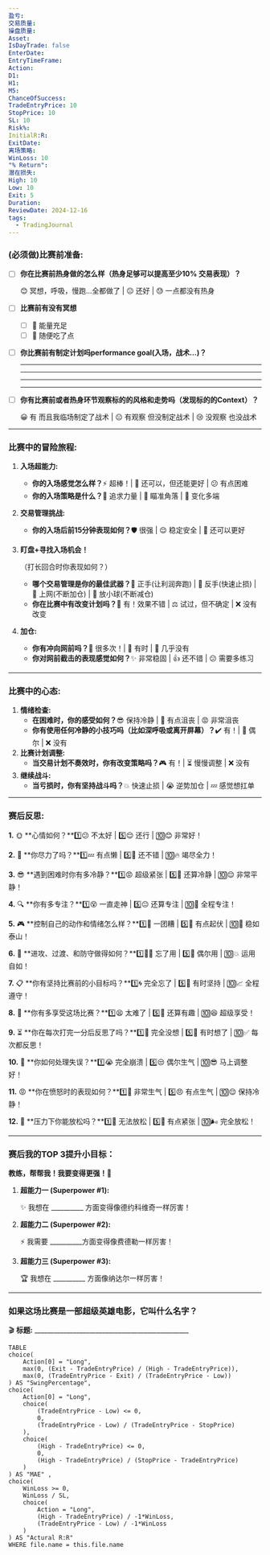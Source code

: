 ```yaml
---
盈亏: 
交易质量: 
操盘质量: 
Asset: 
IsDayTrade: false
EnterDate: 
EntryTimeFrame: 
Action: 
D1: 
H1: 
M5: 
ChanceOfSuccess: 
TradeEntryPrice: 10
StopPrice: 10
SL: 10
Risk%: 
InitialR:R: 
ExitDate: 
离场策略: 
WinLoss: 10
"% Return": 
潜在损失: 
High: 10
Low: 10
Exit: 5
Duration: 
ReviewDate: 2024-12-16
tags:
  - TradingJournal
---
```

### **(必须做)比赛前准备:**

- [ ] **你在比赛前热身做的怎么样（热身足够可以提高至少10% 交易表现）？**
    
    😊 冥想，呼吸，慢跑…全都做了 | 😐 还好 | 😓 一点都没有热身
    
- [ ] **比赛前有没有冥想**
    
    - [ ] 🥘 能量充足
    - [ ] 🦴 随便吃了点
- [ ] **你比赛前有制定计划吗performance goal(入场，战术…)？**
    
    - ---
        
    - ---
        
    - ---
        
    
    ---
    
- [ ] **你有比赛前或者热身环节观察标的的风格和走势吗（发现标的的Context）？**
    
    😀 有 而且我临场制定了战术 | 😐 有观察 但没制定战术 | 😢 没观察 也没战术
    

---

### **比赛中的冒险旅程:**

1. **入场超能力:**
    
    - **你的入场感觉怎么样？**⚡ 超棒！| 💪 还可以，但还能更好 | 😕 有点困难
    - **你的入场策略是什么？**🎯 追求力量 | 🎯 瞄准角落 | 🎯 变化多端
2. **交易管理挑战:**
    
    - **你的入场后前15分钟表现如何？**🛡️ 很强 | 😌 稳定安全 | 🤔 还可以更好
3. **盯盘+寻找入场机会！**
    
    （打长回合时你表现如何？）
    
    - **哪个交易管理是你的最佳武器？**🥇 正手(让利润奔跑) | 🥈 反手(快速止损) | 🏅 上网(不断加仓) | 🎯 放小球(不断减仓)
    - **你在比赛中有改变计划吗？**🔄 有！效果不错 | ⚖️ 试过，但不确定 | ❌ 没有改变
4. **加仓:**
    
    - **你有冲向网前吗？**🚀 很多次！| 🏃 有时 | 🐢 几乎没有
    - **你对网前截击的表现感觉如何？**✨ 非常稳固 | 👍 还不错 | 😕 需要多练习

---

### **比赛中的心态:**

1. **情绪检查:**
    - **在困难时，你的感受如何？**😎 保持冷静 | 🤔 有点沮丧 | 😡 非常沮丧
    - **你有使用任何冷静的小技巧吗（比如深呼吸或离开屏幕）？**✔️ 有！| 🔄 偶尔 | ❌ 没有
2. **比赛计划调整:**
    - **当交易计划不奏效时，你有改变策略吗？**🎮 有！| ⏳ 慢慢调整 | ❌ 没有
3. **继续战斗:**
    - **当亏损时，你有坚持战斗吗？**💥 快速止损 | 😭 逆势加仓 | 💤 感觉想扛单

---

### **赛后反思:**

**1.** 🌞 **心情如何？**1️⃣😕 不太好 | 5️⃣😌 还行 | 🔟😊 非常好！

**2.** 💪 **你尽力了吗？**1️⃣💤 有点懒 | 5️⃣🤔 还不错 | 🔟🔥 竭尽全力！

**3.** 😎 **遇到困难时你有多冷静？**1️⃣😡 超级紧张 | 5️⃣🤨 还算冷静 | 🔟😌 非常平静！

**4.** 🔍 **你有多专注？**1️⃣😵 一直走神 | 5️⃣😐 还算专注 | 🔟🧐 全程专注！

**5.** 🎮 **控制自己的动作和情绪怎么样？**1️⃣🎲 一团糟 | 5️⃣🎢 有点起伏 | 🔟🎯 稳如泰山！

**6.** 🎾 **进攻、过渡、和防守做得如何？**1️⃣🤷‍♂️ 忘了用 | 5️⃣🤔 偶尔用 | 🔟💥 运用自如！

**7.** 📋 **你有坚持比赛前的小目标吗？**1️⃣🌀 完全忘了 | 5️⃣🤔 有时坚持 | 🔟📈 全程遵守！

**8.** 🎉 **你有多享受这场比赛？**1️⃣😫 太难了 | 5️⃣🙂 还算有趣 | 🔟😆 超级享受！

**9.** ⏳ **你在每次打完一分后反思了吗？**1️⃣🚫 完全没想 | 5️⃣🤔 有时想了 | 🔟✅ 每次都反思！

**10.** 🚧 **你如何处理失误？**1️⃣😭 完全崩溃 | 5️⃣😒 偶尔生气 | 🔟😎 马上调整好！

**11.** 😡 **你在愤怒时的表现如何？**1️⃣🤯 非常生气 | 5️⃣😠 有点生气 | 🔟😌 保持冷静！

**12.** 🎈 **压力下你能放松吗？**1️⃣😤 无法放松 | 5️⃣😬 有点紧张 | 🔟🌬️ 完全放松！

---

### **赛后我的TOP 3提升小目标：**

**教练，帮帮我！我要变得更强！🏅**

1. **超能力一 (Superpower #1):**
    
    ✨ 我想在 __________ 方面变得像德约科维奇一样厉害！
    
2. **超能力二 (Superpower #2):**
    
    ⚡ 我需要 __________方面变得像费德勒一样厉害！
    
3. **超能力三 (Superpower #3):**
    
    🏆 我想在 __________ 方面像纳达尔一样厉害！
    

---

### **如果这场比赛是一部超级英雄电影，它叫什么名字？**
🎬 **标题:** ________________________________________________


```dataview
TABLE 
choice(
    Action[0] = "Long", 
    max(0, (Exit - TradeEntryPrice) / (High - TradeEntryPrice)), 
    max(0, (TradeEntryPrice - Exit) / (TradeEntryPrice - Low))
) AS "SwingPercentage",
choice(
    Action[0] = "Long",
    choice(
        (TradeEntryPrice - Low) <= 0,
        0,
        (TradeEntryPrice - Low) / (TradeEntryPrice - StopPrice)
    ),
    choice(
        (High - TradeEntryPrice) <= 0,
        0,
        (High - TradeEntryPrice) / (StopPrice - TradeEntryPrice)
    )
) AS "MAE" ,
choice(
    WinLoss >= 0, 
    WinLoss / SL,
    choice(
        Action = "Long",
        (High - TradeEntryPrice) / -1*WinLoss,
        (TradeEntryPrice - Low) / -1*WinLoss
    )
) AS "Actural R:R"
WHERE file.name = this.file.name
